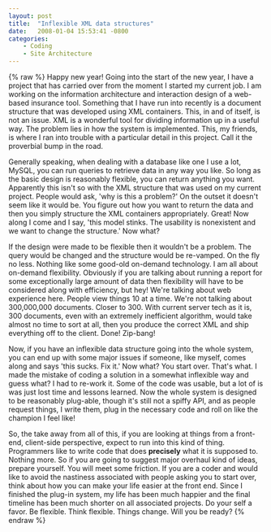```yaml
---
layout: post
title:  "Inflexible XML data structures"
date:   2008-01-04 15:53:41 -0800
categories:
    - Coding
    - Site Architecture
---
```

{% raw %}
Happy new year! Going into the start of the new year, I have a project that has carried over from the moment I started my current job. I am working on the information architecture and interaction design of a web-based insurance tool. Something that I have run into recently is a document structure that was developed using XML containers. This, in and of itself, is not an issue. XML is a wonderful tool for dividing information up in a useful way. The problem lies in how the system is implemented. This, my friends, is where I ran into trouble with a particular detail in this project. Call it the proverbial bump in the road.

Generally speaking, when dealing with a database like one I use a lot, MySQL, you can run queries to retrieve data in any way you like. So long as the basic design is reasonably flexible, you can return anything you want. Apparently this isn't so with the XML structure that was used on my current project. People would ask, 'why is this a problem?' On the outset it doesn't seem like it would be. You figure out how you want to return the data and then you simply structure the XML containers appropriately. Great! Now along I come and I say, 'this model stinks. The usability is nonexistent and we want to change the structure.' Now what?<!--more-->

If the design were made to be flexible then it wouldn't be a problem. The query would be changed and the structure would be re-vamped. On the fly no less. Nothing like some good-old on-demand technology. I am all about on-demand flexibility. Obviously if you are talking about running a report for some exceptionally large amount of data then flexibility will have to be considered along with efficiency, but hey! We're talking about web experience here. People view things 10 at a time. We're not talking about 300,000,000 documents. Closer to 300. With current server tech as it is, 300 documents, even with an extremely inefficient algorithm, would take almost no time to sort at all, then you produce the correct XML and ship everything off to the client. Done! Zip-bang!

Now, if you have an inflexible data structure going into the whole system, you can end up with some major issues if someone, like myself, comes along and says 'this sucks. Fix it.' Now what? You start over. That's what. I made the mistake of coding a solution in a somewhat inflexible way and guess what? I had to re-work it. Some of the code was usable, but a lot of is was just lost time and lessons learned. Now the whole system is designed to be reasonably plug-able, though it's still not a spiffy API, and as people request things, I write them, plug in the necessary code and roll on like the champion I feel like!

So, the take away from all of this, if you are looking at things from a front-end, client-side perspective, expect to run into this kind of thing. Programmers like to write code that does <strong>precisely</strong> what it is supposed to. Nothing more. So if you are going to suggest major overhaul kind of ideas, prepare yourself. You will meet some friction. If you are a coder and would like to avoid the nastiness associated with people asking you to start over, think about how you can make your life easier at the front end. Since I finished the plug-in system, my life has been much happier and the final timeline has been much shorter on all associated projects. Do your self a favor. Be flexible. Think flexible. Things change. Will you be ready?
{% endraw %}
    